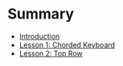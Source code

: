 # Summary

* [Introduction](README.md)
* [Lesson 1: Chorded Keyboard](chapter1.md)
* [Lesson 2: Top Row](lesson-2-top-row.md)

